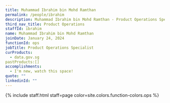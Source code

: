 ```yaml
---
title: Muhammad Ibrahim bin Mohd Ramthan
permalink: /people/ibrahim
description: Muhammad Ibrahim bin Mohd Ramthan - Product Operations Specialist
third_nav_title: Product Operations
staffId: ibrahim
name: Muhammad Ibrahim bin Mohd Ramthan
joinDate: January 24, 2024
functionId: ops
jobTitle: Product Operations Specialist
curProducts:
  - data.gov.sg
pastProducts:[]
accomplishments:
  - I'm new, watch this space!
quote: ""
linkedinId: ""
---
```


{% include staff.html staff=page color=site.colors.function-colors.ops %}
